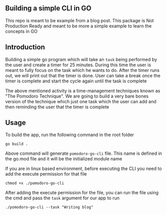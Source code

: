## Building a simple CLI in GO

This repo is meant to be example from a blog post. This package is Not Production Ready and meant to be more a simple example to learn the concepts in GO


## Introduction
Building a simple go program which will take an `task` being performed by the user and create a timer for 25 minutes. During this time the user is meant to fully focus on the task which he wants to do. After the timer runs out, we will print out that the timer is done. User can take a break once the timer is complete and start the cycle again until the task is complete

The above mentioned activity is a time-management techniques known as "The Pomodoro Technique". We are going to build a very bare bones version of the technique which just one task which the user can add and then reminding the user that the timer is complete

## Usage

To build the app, run the following command in the root folder
```
go build .
```

Above command will generate `pomodoro-go-cli` file. This name is defined in the go.mod file and it will be the initialized module name

If you are in linux based environment, before executing the CLI you need to add the execute permission for that file

```
chmod +x ./pomodoro-go-cli
```

After adding the execute permission for the file, you can run the file using the cmd and pass the `task` argument for our app to run

```
./pomodoro-go-cli --task "Writing blog"
```

